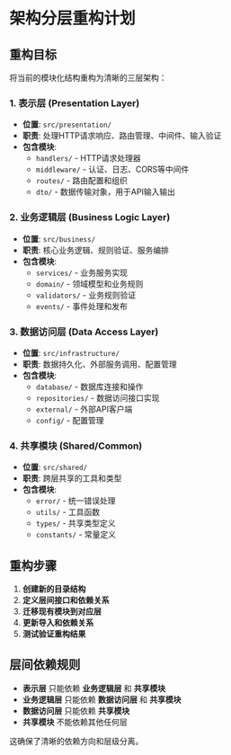 # 架构分层重构计划

## 重构目标

将当前的模块化结构重构为清晰的三层架构：

### 1. 表示层 (Presentation Layer)
- **位置**: `src/presentation/`
- **职责**: 处理HTTP请求响应、路由管理、中间件、输入验证
- **包含模块**:
  - `handlers/` - HTTP请求处理器
  - `middleware/` - 认证、日志、CORS等中间件
  - `routes/` - 路由配置和组织
  - `dto/` - 数据传输对象，用于API输入输出

### 2. 业务逻辑层 (Business Logic Layer)  
- **位置**: `src/business/`
- **职责**: 核心业务逻辑、规则验证、服务编排
- **包含模块**:
  - `services/` - 业务服务实现
  - `domain/` - 领域模型和业务规则
  - `validators/` - 业务规则验证
  - `events/` - 事件处理和发布

### 3. 数据访问层 (Data Access Layer)
- **位置**: `src/infrastructure/`
- **职责**: 数据持久化、外部服务调用、配置管理
- **包含模块**:
  - `database/` - 数据库连接和操作
  - `repositories/` - 数据访问接口实现
  - `external/` - 外部API客户端
  - `config/` - 配置管理

### 4. 共享模块 (Shared/Common)
- **位置**: `src/shared/`
- **职责**: 跨层共享的工具和类型
- **包含模块**:
  - `error/` - 统一错误处理
  - `utils/` - 工具函数
  - `types/` - 共享类型定义
  - `constants/` - 常量定义

## 重构步骤

1. **创建新的目录结构**
2. **定义层间接口和依赖关系**  
3. **迁移现有模块到对应层**
4. **更新导入和依赖关系**
5. **测试验证重构结果**

## 层间依赖规则

- **表示层** 只能依赖 **业务逻辑层** 和 **共享模块**
- **业务逻辑层** 只能依赖 **数据访问层** 和 **共享模块**  
- **数据访问层** 只能依赖 **共享模块**
- **共享模块** 不能依赖其他任何层

这确保了清晰的依赖方向和层级分离。